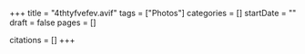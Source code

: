 +++
title = "4thtyfvefev.avif"
tags = ["Photos"]
categories = []
startDate = ""
draft = false
pages = []

citations = []
+++
